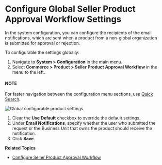 <a id="system-configuration-commerce-product-seller-product-approval-workflow"></a>

# Configure Global Seller Product Approval Workflow Settings

In the system configuration, you can configure the recipients of the email notifications, which are sent when a product from a non-global organization is submitted for approval or rejection.

To configurable the settings globally:

1. Navigate to **System > Configuration** in the main menu.
2. Select **Commerce > Product > Seller Product Approval Workflow** in the menu to the left.

#### NOTE
For faster navigation between the configuration menu sections, use [Quick Search](../../quick-search.md#user-guide-system-configuration-quick-search).

![Global configurable product settings](user/img/system/workflows/seller-product-approval/seller-product-flow-config.png)
1. Clear the **Use Default** checkbox to override the default settings.
2. Under **Email Notifications**, specify whether the user who submitted the request or the Business Unit that owns the product should receive the notification.
3. Click **Save**.

**Related Topics**

* [Configure Seller Product Approval Workflow](../../../workflows/system-workflows/seller-product-approval.md#system-workflows-seller-product-approval-workflow)
